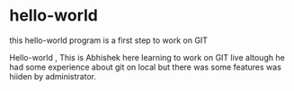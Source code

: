 # hello-world
this hello-world program is a first step to work on GIT

Hello-world , This is Abhishek here learning to work on GIT live altough he had some experience about git on local but there was some features was hiiden by administrator.
